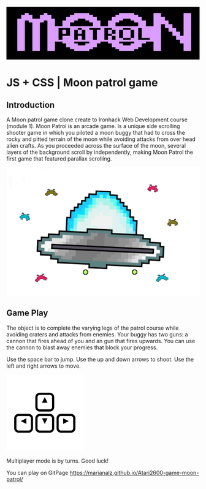 ![](https://raw.githubusercontent.com/marianaLz/Atari2600-game-moon-patrol/master/docs/images/logo.jpg)
# JS + CSS | Moon patrol game

## Introduction

A Moon patrol game clone create to Ironhack Web Development course (module 1).
Moon Patrol is an arcade game. Is a unique side scrolling shooter game in which you piloted a moon buggy that had to cross the rocky and pitted terrain of the moon while avoiding attacks from over head alien crafts. As you proceeded across the surface of the moon, several layers of the background scroll by independently, making Moon Patrol the first game that featured parallax scrolling.

![](https://raw.githubusercontent.com/marianaLz/Atari2600-game-moon-patrol/master/docs/images/main-background.png)

## Game Play

The object is to complete the varying legs of the patrol course while avoiding craters and attacks from enemies. Your buggy has two guns: a cannon that fires ahead of you and an gun that fires upwards. You can use the cannon to blast away enemies that block your progress.
 
Use the space bar to jump. 
Use the up and down arrows to shoot. 
Use the left and right arrows to move. 

![](https://raw.githubusercontent.com/marianaLz/Atari2600-game-moon-patrol/master/docs/images/arrows.png)

Multiplayer mode is by turns.
Good luck!

You can play on GitPage https://marianalz.github.io/Atari2600-game-moon-patrol/
